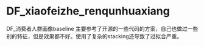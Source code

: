# DF_xiaofeizhe_renqunhuaxiang
DF_消费者人群画像baseline
主要参考了开源的一些代码的方案，自己也做过一些别的特征，但是效果都不好。使用了复杂的stacking还导致了过拟合严重。
